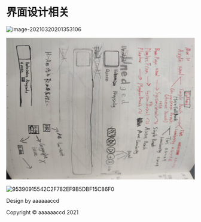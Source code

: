 # 界面设计相关

![image-20210320201353106](Design.Assets/image-20210320201353106.png)

![9E9ED96E7E6D0D72E7EBFA725B49CE31](Design.Assets/9E9ED96E7E6D0D72E7EBFA725B49CE31.jpg)

![95390915542C2F782EF9B5DBF15C86F0](Design.Assets/95390915542C2F782EF9B5DBF15C86F0.jpg)



Design by aaaaaaccd

Copyright © aaaaaaccd 2021

